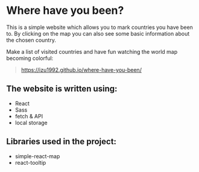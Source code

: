 Where have you been?
===========================
This is a simple website which allows you to mark countries you have been to. By clicking on the map you can also see some basic information about the chosen country. 

Make a list of visited countries and have fun watching the world map becoming colorful:

> https://izu1992.github.io/where-have-you-been/

The website is written using:
----------------------------
- React
- Sass
- fetch & API
- local storage

Libraries used in the project:
----------------------------
- simple-react-map
- react-tooltip
